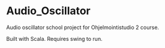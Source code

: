 # Audio_Oscillator
Audio oscillator school project for Ohjelmointistudio 2 course.

Built with Scala. Requires swing to run.
